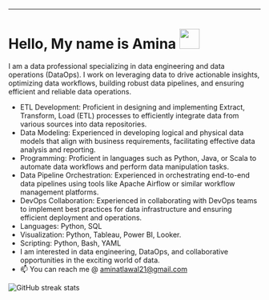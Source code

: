 <hr>
<h1>Hello, My name is Amina <img src="https://raw.githubusercontent.com/MartinHeinz/MartinHeinz/master/wave.gif" width="40px"></h1>
I am a data professional specializing in data engineering and data operations (DataOps). I work on leveraging data to drive actionable insights, optimizing data workflows, building robust data pipelines, and ensuring efficient and reliable data operations.


- ETL Development: Proficient in designing and implementing Extract, Transform, Load (ETL) processes to efficiently integrate data from various sources into data repositories.
- Data Modeling: Experienced in developing logical and physical data models that align with business requirements, facilitating effective data analysis and reporting.
- Programming: Proficient in languages such as Python, Java, or Scala to automate data workflows and perform data manipulation tasks.
- Data Pipeline Orchestration: Experienced in orchestrating end-to-end data pipelines using tools like Apache Airflow or similar workflow management platforms.
- DevOps Collaboration: Experienced in collaborating with DevOps teams to implement best practices for data infrastructure and ensuring efficient deployment and operations.
- Languages: Python, SQL
- Visualization: Python, Tableau, Power BI, Looker.
- Scripting: Python, Bash, YAML
-  I am interested in data engineering, DataOps, and collaborative opportunities in the exciting world of data.
-  📫 You can reach me @ aminatlawal21@gmail.com
 
 
 
 ![GitHub streak stats](https://github-readme-streak-stats.herokuapp.com/?user=Ameenah21&theme=black-ice&hide_border=true&stroke=0000&background=060A0CD0)  

<!---
Ameenah21/Ameenah21 is a ✨ special ✨ repository because its `README.md` (this file) appears on your GitHub profile.
You can click the Preview link to take a look at your changes.
--->
